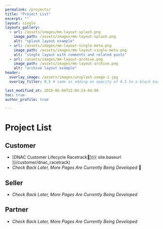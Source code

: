 ```yaml
---
permalink: /projects/
title: "Project List"
excerpt: ""
layout: single
layouts_gallery:
  - url: /assets/images/mm-layout-splash.png
    image_path: /assets/images/mm-layout-splash.png
    alt: "splash layout example"
  - url: /assets/images/mm-layout-single-meta.png
    image_path: /assets/images/mm-layout-single-meta.png
    alt: "single layout with comments and related posts"
  - url: /assets/images/mm-layout-archive.png
    image_path: /assets/images/mm-layout-archive.png
    alt: "archive layout example"
header:
  overlay_image: /assets/images/unsplash-image-1.jpg
  overlay_filter: 0.5 # same as adding an opacity of 0.5 to a black background

last_modified_at: 2018-06-04T12:04:24-04:00
toc: true
author_profile: true

---
```


# Project List


## Customer

* [DNAC Customer Lifecycle Racetrack]({{ site.baseurl }}/customer/dnac_racetrack)
* *Check Back Later, More Pages Are Currently Being Developed*

## Seller

* *Check Back Later, More Pages Are Currently Being Developed*


## Partner

* *Check Back Later, More Pages Are Currently Being Developed*



































